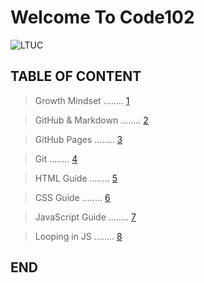 # Welcome To Code102
![LTUC](https://img.alwakeelnews.com/Content/Upload/small/8202013104316907594295.jpg)

## TABLE OF CONTENT 
> Growth Mindset              ........ [1](https://malakmomani.github.io/reading-notes/growthMindset)

> GitHub & Markdown           ........ [2](https://malakmomani.github.io/reading-notes/githubMD)

> GitHub Pages                ........ [3](https://malakmomani.github.io/reading-notes/githubPages)

> Git                         ........ [4](https://malakmomani.github.io/reading-notes/git)

> HTML Guide                  ........ [5](https://malakmomani.github.io/reading-notes/htmlguide)

> CSS Guide                   ........ [6](https://malakmomani.github.io/reading-notes/CSS_colors)

> JavaScript Guide            ........ [7](https://malakmomani.github.io/reading-notes/htmlguide)

> Looping in JS               ........ [8](https://malakmomani.github.io/reading-notes/htmlguide)

## END
